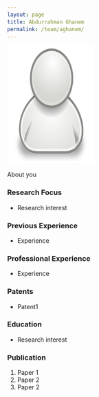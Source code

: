 ```yaml
---
layout: page
title: Abdurrahman Ghanem
permalink: /team/aghanem/
---
```

![aghanem](/team/aghanem/small.png)


About you

### Research Focus
- Research interest 


### Previous Experience
- Experience


### Professional Experience
- Experience


### Patents
- Patent1


### Education
- Research interest 


### Publication 
1. Paper 1
2. Paper 2
3. Paper 2




